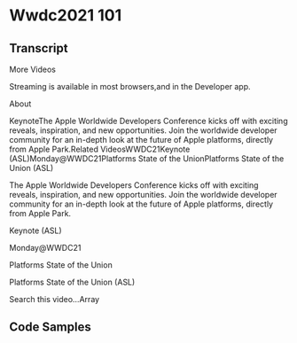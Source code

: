 # Wwdc2021 101

## Transcript

More Videos

Streaming is available in most browsers,and in the Developer app.

About

KeynoteThe Apple Worldwide Developers Conference kicks off with exciting reveals, inspiration, and new opportunities. Join the worldwide developer community for an in-depth look at the future of Apple platforms, directly from Apple Park.Related VideosWWDC21Keynote (ASL)Monday@WWDC21Platforms State of the UnionPlatforms State of the Union (ASL)

The Apple Worldwide Developers Conference kicks off with exciting reveals, inspiration, and new opportunities. Join the worldwide developer community for an in-depth look at the future of Apple platforms, directly from Apple Park.

Keynote (ASL)

Monday@WWDC21

Platforms State of the Union

Platforms State of the Union (ASL)

Search this video…Array

## Code Samples


